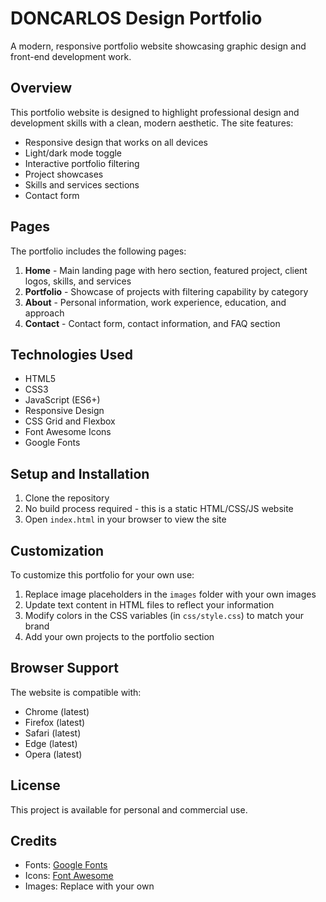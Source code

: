 # DONCARLOS Design Portfolio

A modern, responsive portfolio website showcasing graphic design and front-end development work.

## Overview

This portfolio website is designed to highlight professional design and development skills with a clean, modern aesthetic. The site features:

- Responsive design that works on all devices
- Light/dark mode toggle
- Interactive portfolio filtering
- Project showcases
- Skills and services sections
- Contact form

## Pages

The portfolio includes the following pages:

1. **Home** - Main landing page with hero section, featured project, client logos, skills, and services
2. **Portfolio** - Showcase of projects with filtering capability by category
3. **About** - Personal information, work experience, education, and approach
4. **Contact** - Contact form, contact information, and FAQ section

## Technologies Used

- HTML5
- CSS3
- JavaScript (ES6+)
- Responsive Design
- CSS Grid and Flexbox
- Font Awesome Icons
- Google Fonts

## Setup and Installation

1. Clone the repository
2. No build process required - this is a static HTML/CSS/JS website
3. Open `index.html` in your browser to view the site

## Customization

To customize this portfolio for your own use:

1. Replace image placeholders in the `images` folder with your own images
2. Update text content in HTML files to reflect your information
3. Modify colors in the CSS variables (in `css/style.css`) to match your brand
4. Add your own projects to the portfolio section

## Browser Support

The website is compatible with:

- Chrome (latest)
- Firefox (latest)
- Safari (latest)
- Edge (latest)
- Opera (latest)

## License

This project is available for personal and commercial use.

## Credits

- Fonts: [Google Fonts](https://fonts.google.com/)
- Icons: [Font Awesome](https://fontawesome.com/)
- Images: Replace with your own 